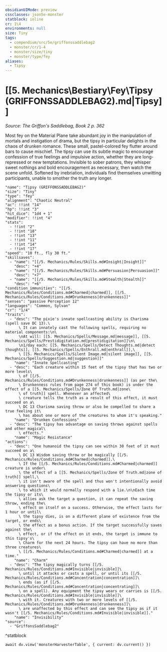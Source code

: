 ```yaml
---
obsidianUIMode: preview
cssclasses: json5e-monster
statblock: inline
cr: 1\4
environments: null
size: Tiny
tags:
  - compendium/src/5e/griffonssaddlebag2
  - monster/cr/1-4
  - monster/size/tiny
  - monster/type/fey
aliases:
  - Tipsy
---
```

# [[5. Mechanics\Bestiary\Fey\Tipsy (GRIFFONSSADDLEBAG2).md|Tipsy]]
*Source: The Griffon's Saddlebag, Book 2 p. 362*

Most fey on the Material Plane take abundant joy in the manipulation of mortals and instigation of drama, but the tipsy in particular delights in the chaos of drunken romance. These small, pastel-colored fey flutter around bars to cause mischief. The tipsy can use its subtle magic to encourage confession of true feelings and impulsive action, whether they are long-repressed or new temptations. Invisible to sober patrons, they whisper sweet nothings and bold encouragement as necessary, then watch the scene unfold. Softened by inebriation, individuals find themselves unwitting participants, unable to smother the truth any longer.

```statblock
"name": "Tipsy (GRIFFONSSADDLEBAG2)"
"size": "Tiny"
"type": "fey"
"alignment": "Chaotic Neutral"
"ac": !!int "14"
"hp": !!int "3"
"hit_dice": "1d4 + 1"
"modifier": !!int "4"
"stats":
  - !!int "2"
  - !!int "18"
  - !!int "13"
  - !!int "11"
  - !!int "14"
  - !!int "17"
"speed": "10 ft., fly 30 ft."
"skillsaves":
  - "name": "[[/5. Mechanics/Rules/Skills.md#Insight|Insight]]"
    "desc": "+4"
  - "name": "[[/5. Mechanics/Rules/Skills.md#Persuasion|Persuasion]]"
    "desc": "+7"
  - "name": "[[/5. Mechanics/Rules/Skills.md#Stealth|Stealth]]"
    "desc": "+6"
"condition_immunities": "[[/5. Mechanics/Rules/Conditions.md#Charmed|charmed]], [[/5. Mechanics/Rules/Conditions.md#Drunkenness|drunkenness]]"
"senses": "passive Perception 12"
"languages": "Common, Sylvan"
"cr": "1/4"
"traits":
  - "desc": "The pixie's innate spellcasting ability is Charisma (spell save DC 13).\
      \ It can innately cast the following spells, requiring no material components:\n\
      \nAt will: [[5. Mechanics/Spells/Message.md|message]], [[5. Mechanics/Spells/Prestidigitation.md|prestidigitation]]\n\
      \n1/day each: [[5. Mechanics/Spells/Detect Thoughts.md|detect thoughts]], [[5. Mechanics/Spells/Enthrall.md|enthrall]],\
      \ [[5. Mechanics/Spells/Silent Image.md|silent image]], [[5. Mechanics/Spells/Suggestion.md|suggestion]]"
    "name": "Innate Spellcasting"
  - "desc": "Each creature within 15 feet of the tipsy that has two or more levels\
      \ of [[/5. Mechanics/Rules/Conditions.md#Drunkenness|drunkenness]] (as per the\
      \ Drunkenness rules from page 274 of this book) is under the effect of a [[5. Mechanics/Spells/Zone Of Truth.md|zone\
      \ of truth]] spell. Whenever an affected\
      \ creature tells the truth as a result of this effect, it must succeed on a\
      \ DC 13 Charisma saving throw or also be compelled to share a true feeling it\
      \ has about one or more of the creatures to whom it's speaking."
    "name": "Drunken Confessions"
  - "desc": "The tipsy has advantage on saving throws against spells and other magical\
      \ effects."
    "name": "Magic Resistance"
"actions":
  - "desc": "One humanoid the tipsy can see within 30 feet of it must succeed on a\
      \ DC 13 Wisdom saving throw or be magically [[/5. Mechanics/Rules/Conditions.md#Charmed|charmed]].\
      \ If the [[/5. Mechanics/Rules/Conditions.md#Charmed|charmed]] creature is under\
      \ the effect of a [[5. Mechanics/Spells/Zone Of Truth.md|zone of truth]] spell,\
      \ it isn't aware of the spell and thus won't intentionally avoid answering questions\
      \ to which it would normally respond with a lie.\n\nEach time the tipsy or its\
      \ allies ask the target a question, it can repeat the saving throw, ending the\
      \ effect on itself on a success. Otherwise, the effect lasts for 1 hour or until\
      \ the tipsy dies, is on a different plane of existence from the target, or ends\
      \ the effect as a bonus action. If the target successfully saves against the\
      \ effect, or if the effect on it ends, the target is immune to this tipsy's\
      \ Charm for the next 24 hours. The tipsy can have no more than three creatures\
      \ [[/5. Mechanics/Rules/Conditions.md#Charmed|charmed]] at a time."
    "name": "Charm"
  - "desc": "The tipsy magically turns [[/5. Mechanics/Rules/Conditions.md#Invisible|invisible]]\
      \ until it attacks or casts a spell, or until its [[/5. Mechanics/Rules/Conditions.md#Concentration|concentration]]\
      \ ends (as if [[/5. Mechanics/Rules/Conditions.md#Concentration|concentrating]]\
      \ on a spell). Any equipment the tipsy wears or carries is [[/5. Mechanics/Rules/Conditions.md#Invisible|invisible]]\
      \ with it. Creatures with two or more levels of [[/5. Mechanics/Rules/Conditions.md#Drunkenness|drunkenness]]\
      \ are unaffected by this effect and can see the tipsy as if it wasn't [[/5. Mechanics/Rules/Conditions.md#Invisible|invisible]]."
    "name": "Invisibility"
"source":
  - "GriffonsSaddlebag2"
```
^statblock

```dataviewjs
await dv.view('monsterHarvesterTable', { current: dv.current() })
```

